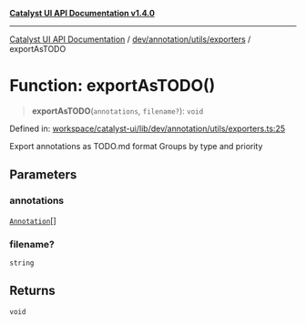 [**Catalyst UI API Documentation v1.4.0**](../../../../../README.md)

---

[Catalyst UI API Documentation](../../../../../README.md) / [dev/annotation/utils/exporters](../README.md) / exportAsTODO

# Function: exportAsTODO()

> **exportAsTODO**(`annotations`, `filename?`): `void`

Defined in: [workspace/catalyst-ui/lib/dev/annotation/utils/exporters.ts:25](https://github.com/TheBranchDriftCatalyst/catalyst-ui/blob/main/lib/dev/annotation/utils/exporters.ts#L25)

Export annotations as TODO.md format
Groups by type and priority

## Parameters

### annotations

[`Annotation`](../../../../context/AnnotationContext/interfaces/Annotation.md)[]

### filename?

`string`

## Returns

`void`
